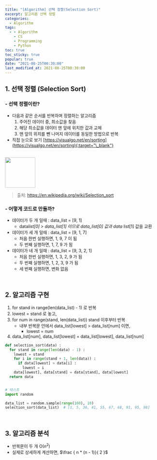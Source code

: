 ```yaml
---
title: "[Algorithm] 선택 정렬(Selection Sort)"
excerpt: 알고리즘 선택 정렬
categories:
  - Algorithm
tags:
  - - Algorithm
    - CS
    - Programming
    - Python
toc: true
toc_sticky: true
popular: true
date: "2021-08-25T00:30:00"
last_modified_at: 2021-08-25T00:30:00
---
```


## 1. 선택 정렬 (Selection Sort)

### - 선택 정렬이란?

- 다음과 같은 순서를 반복하며 정렬하는 알고리즘
  1. 주어진 데이터 중, 최소값을 찾음
  2. 해당 최소값을 데이터 맨 앞에 위치한 값과 교체
  3. 맨 앞의 위치를 뺀 나머지 데이터를 동일한 방법으로 반복
- 직접 눈으로 보기 [https://visualgo.net/en/sorting](https://visualgo.net/en/sorting){:target="\_blank"}

<br>

<img src="https://upload.wikimedia.org/wikipedia/commons/9/94/Selection-Sort-Animation.gif" width=100>

> 출처: https://en.wikipedia.org/wiki/Selection_sort

### - 어떻게 코드로 만들까?

- 데이터가 두 개 일때 : data_list = [9, 1]
  - data*list[0] > data_list[1] 이므로 data_list[0] 값과 data* list[1] 값을 교환
- 데이터가 세 개 일때 : data_list = [9, 1, 7]
  - 처음 한번 실행하면, 1, 9, 7 이 됨
  - 두 번째 실행하면, 1, 7, 9 가 됨
- 데이터가 네 개 일때 : data_list = [9, 3, 2, 1]
  - 처음 한번 실행하면, 1, 3, 2, 9 가 됨
  - 두 번째 실행하면, 1, 2, 3, 9 가 됨
  - 세 번째 실행하면, 변화 없음

<br>

## 2. 알고리즘 구현

1. for stand in range(len(data_list) - 1) 로 반복
2. lowest = stand 로 놓고,
3. for num in range(stand, len(data_list)) stand 이후부터 반복
   - 내부 반복문 안에서 data_list[lowest] > data_list[num] 이면,
     - lowest = num
4. data_list[num], data_list[lowest] = data_list[lowest], data_list[num]

```python
def selection_sort(data) :
  for stand in range(len(data) - 1) :
    lowest = stand
    for i in range(stand + 1, len(data)) :
      if data[lowest] > data[i] :
        lowest = i
    data[lowest], data[stand] = data[stand], data[lowest]
  return data


# 테스트
import random

data_list = random.sample(range(100), 10)
selection_sort(data_list)  # [1, 5, 36, 41, 55, 67, 68, 91, 95, 98]
```

<br>

## 3. 알고리즘 분석

- 반복문이 두 개 O($n^2$)
- 실제로 상세하게 계산하면, $\frac { n * (n - 1)}{ 2 }$
